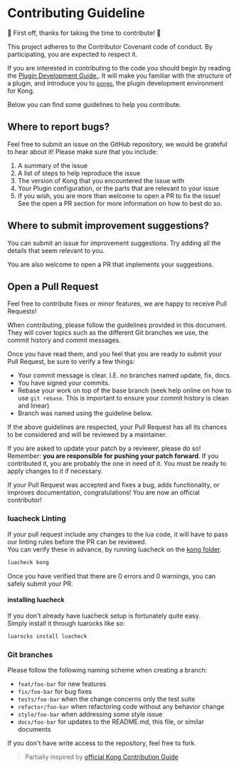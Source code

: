 # Contributing Guideline

🎉 First off, thanks for taking the time to contribute! 🎉

This project adheres to the Contributor Covenant code of conduct. By participating, you are expected to respect it.

If you are interested in contributing to the code you should begin by reading the [Plugin Development Guide.](https://docs.konghq.com/gateway/2.8.x/plugin-development/). It will make you familiar with the structure of a plugin, and introduce you to [`pongo`](https://github.com/Kong/kong-pongo), the plugin development environment for Kong.

Below you can find some guidelines to help you contribute.

## Where to report bugs?

Feel free to submit an issue on the GitHub repository, we would be grateful to hear about it! Please make sure that you include:

1. A summary of the issue
2. A list of steps to help reproduce the issue
3. The version of Kong that you encountered the issue with
4. Your Plugin configuration, or the parts that are relevant to your issue
5. If you wish, you are more than welcome to open a PR to fix the issue! See the open a PR section for more information on how to best do so.

## Where to submit improvement suggestions?

You can submit an issue for improvement suggestions. Try adding all the details that seem relevant to you.

You are also welcome to open a PR that implements your suggestions.

## Open a Pull Request

Feel free to contribute fixes or minor features, we are happy to receive Pull
Requests!

When contributing, please follow the guidelines provided in this document. They
will cover topics such as the different Git branches we use, the commit history and commit messages.

Once you have read them, and you feel that you are ready to submit your Pull Request, be sure
to verify a few things:

- Your commit message is clear. I.E. no branches named update, fix, docs.
- You have signed your commits.
- Rebase your work on top of the base branch (seek help online on how to use
  `git rebase`. This is important to ensure your commit history is clean and
   linear)
- Branch was named using the guideline below.

If the above guidelines are respected, your Pull Request has all its chances
to be considered and will be reviewed by a maintainer.

If you are asked to update your patch by a reviewer, please do so! Remember:
**you are responsible for pushing your patch forward**. If you contributed it,
you are probably the one in need of it. You must be ready to apply changes
to it if necessary.

If your Pull Request was accepted and fixes a bug, adds functionality, or improves documentation, congratulations!
You are now an official contributor!

### luacheck Linting

If your pull request include any changes to the lua code, it will have to pass our linting rules before the PR can be reviewed.  
You can verify these in advance, by running luacheck on the [kong folder](kong/).  

```bash
luacheck kong
```

Once you have verified that there are 0 errors and 0 warnings, you can safely submit your PR.

#### installing luacheck

If you don't already have luacheck setup is fortunately quite easy.  
Simply install it through luarocks like so:

```bash
luarocks install luacheck
```

### Git branches

Please follow the following naming scheme when creating a branch:

- `feat/foo-bar` for new features
- `fix/foo-bar` for bug fixes
- `tests/foo-bar` when the change concerns only the test suite
- `refactor/foo-bar` when refactoring code without any behavior change
- `style/foo-bar` when addressing some style issue
- `docs/foo-bar` for updates to the README.md, this file, or similar documents
  
If you don't have write access to the repository, feel free to fork.

> Partially inspired by [official Kong Contribution Guide](https://github.com/Kong/kong/edit/master/CONTRIBUTING.md)
